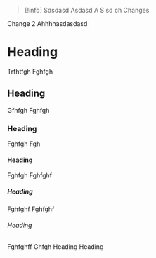 > [!info] 
> Sdsdasd 
Asdasd
 A 
 S sd ch
 Changes
 
 Change 2 
Ahhhhasdasdasd 


# Heading
Trfhtfgh
Fghfgh
## Heading
Gfhfgh
Fghfgh
### Heading
Fghfgh
Fgh
#### Heading
Fghfgh
Fghfghf
##### Heading
Fghfghf
Fghfghf
###### Heading
Fghfghff
Ghfgh
Heading
Heading
